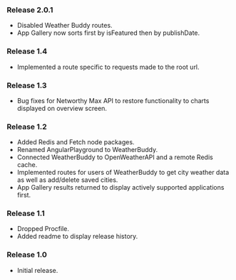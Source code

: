### Release 2.0.1

- Disabled Weather Buddy routes.
- App Gallery now sorts first by isFeatured then by publishDate.

### Release 1.4

- Implemented a route specific to requests made to the root url.

### Release 1.3

- Bug fixes for Networthy Max API to restore functionality to charts displayed on overview screen.

### Release 1.2

- Added Redis and Fetch node packages.
- Renamed AngularPlayground to WeatherBuddy.
- Connected WeatherBuddy to OpenWeatherAPI and a remote Redis cache.
- Implemented routes for users of WeatherBuddy to get city weather data as well as add/delete saved cities.
- App Gallery results returned to display actively supported applications first.

### Release 1.1

- Dropped Procfile.
- Added readme to display release history.

### Release 1.0

- Initial release.